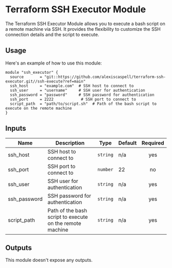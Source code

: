 # Terraform SSH Executor Module

The Terraform SSH Executor Module allows you to execute a bash script on a remote machine via SSH. It provides the flexibility to customize the SSH connection details and the script to execute.

## Usage

Here's an example of how to use this module:

```hcl
module "ssh_executor" {
  source       = "git::https://github.com/alexiscaspell/terraform-ssh-executor.git//ssh-execute?ref=main"
  ssh_host     = "example.com"  # SSH host to connect to
  ssh_user     = "username"     # SSH user for authentication
  ssh_password = "password"     # SSH password for authentication
  ssh_port     = 2222            # SSH port to connect to
  script_path  = "path/to/script.sh"  # Path of the bash script to execute on the remote machine
}
```

## Inputs

| Name           | Description                                      | Type    | Default | Required |
|----------------|--------------------------------------------------|---------|---------|:--------:|
| ssh_host       | SSH host to connect to                           | `string`| n/a     | yes      |
| ssh_port       | SSH port to connect to                           | `number`| 22      | no       |
| ssh_user       | SSH user for authentication                      | `string`| n/a     | yes      |
| ssh_password   | SSH password for authentication                  | `string`| n/a     | yes      |
| script_path    | Path of the bash script to execute on the remote machine | `string` | n/a | yes |

## Outputs

This module doesn't expose any outputs.

